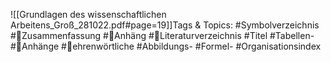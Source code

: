 
![[Grundlagen des wissenschaftlichen Arbeitens_Groß_281022.pdf#page=19]]Tags & Topics:
   #Symbolverzeichnis
   #Zusammenfassung
   #Anhäng
   #Literaturverzeichnis
   #Titel
   #Tabellen-
   #Anhänge
   #ehrenwörtliche
   #Abbildungs-
   #Formel-
   #Organisationsindex
